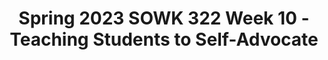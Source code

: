 ---
layout: single_embed_slide
title: "Spring 2023 SOWK 322 Week 10 - Teaching Students to Self-Advocate"
presentation_id: xdPxCS
canonical_url: /presentations/xdPxCS/
slides:
  - slide_name: ../deck-10034-large-0.jpeg
    slide_thumbnail: ../deck-10034-thumb-0.jpeg
    slide_text: >
      <p>Dr. Jacob Campbell, LICSW at Heritage University SOWK 322 Spring 2023
      TEACHING STUDENTS TO SELF-ADVOCATE
      Week 10 Lecture Video
      Photo by Sharon McCutcheon on Unsplash</p>
      
  - slide_name: ../deck-10034-large-1.jpeg
    slide_thumbnail: ../deck-10034-thumb-1.jpeg
    slide_text: >
      <p>AGENDA ➤
      Week check-in
      ➤
      Teaching students to self-advocate</p>
      
  - slide_name: ../deck-10034-large-2.jpeg
    slide_thumbnail: ../deck-10034-thumb-2.jpeg
    slide_text: >
      <p>A-03B: GROUP PRESENTATION SELF-REFLECTION QUESTIONNAIRE
      13 or so of you did not complete this a couple of weeks ago. There are still 9 people who haven’t done it. Just email me at campbell_j@heritage.edu and ask me to open it and I will if you ask me this week.</p>
      
  - slide_name: ../deck-10034-large-3.jpeg
    slide_thumbnail: ../deck-10034-thumb-3.jpeg
    slide_text: >
      <p>THIS WEEK IN SOWK 322 ➤
      Read Chapter 11
      ➤
      Watch the NJC Video
      ➤
      Watch this lecture video
      ➤
      Make at least three replies in the forums Chapter 11 Discussion Prompts Trust and Relationship Building The Communication Bill of Rights and Communicating Across Disabilities Connecting with Disability Through Film</p>
      
  - slide_name: ../deck-10034-large-4.jpeg
    slide_thumbnail: ../deck-10034-thumb-4.jpeg
    slide_text: >
      <p>“
      Serving as a disability educator is about facilitating the process of identity development and self-advocacy that is so crucial to learning. (McCarthy, 2017, p. 11)</p>
      
  - slide_name: ../deck-10034-large-5.jpeg
    slide_thumbnail: ../deck-10034-thumb-5.jpeg
    slide_text: >
      <p>The foundation of self-advocacy is…
      SELF-AWARENESS SELF-REALIZATION
      The graphic is from the same paper.
      (Downing et al. 2007)</p>
      
  - slide_name: ../deck-10034-large-6.jpeg
    slide_thumbnail: ../deck-10034-thumb-6.jpeg
    slide_text: >
      <p>HOW IT GETS IMPLEMENTED
      ➤
      It can be a speci c goal on the IEP
      ➤
      Through direct instruction.
      ➤
      Walking students through the process
      fi
      Martin et al (1993) explain how self-advocacy ts within the IEP and transition plans throughout the entire academic career
      fi
      ➤</p>
      
  - slide_name: ../deck-10034-large-7.jpeg
    slide_thumbnail: ../deck-10034-thumb-7.jpeg
    slide_text: >
      <p>REFERENCE Downing, J. A., Earles-Vollrath, T., &amp; Schreiner, M. B. (2007). E ective self-advocacy: What students and special educators need to know. Intervention in School and Clinic, 42(5), 300-304. https://doi.org/10.1177/10534512070420050701 Martin, J. E., Huber Marshall, L., &amp; Maxson, L. L. (1993). Transition policy: Infusing selfdetermination and self-advocacy into transition programs. Career Development for Exceptional Individuals, 16(1), 53-61. https://doi.org/10.1177/088572889301600105
      ff
      McCarthy, D. (2007). Teaching self-advocacy to students with disabilities. About Campus: Enriching the Student Learning Experience, 12(5), 10-16. https://doi.org/10.1002/abc.225</p>
      
---